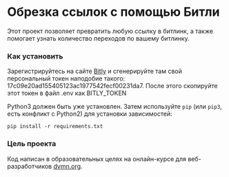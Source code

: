 # Обрезка ссылок с помощью Битли

Этот проект позволяет превратить любую ссылку в битлинк, а также помогает узнать количество переходов по вашему битлинку.

### Как установить

Зарегистрируйтесь на сайте [Bitly](https://bitly.com/) и сгенерируйте там свой персональный токен наподобие такого: 17c09e20ad155405123ac1977542fecf00231da7. После этого скопируйте этот токен в файл .env как BITLY_TOKEN

Python3 должен быть уже установлен. 
Затем используйте `pip` (или `pip3`, есть конфликт с Python2) для установки зависимостей:
```
pip install -r requirements.txt
```

### Цель проекта

Код написан в образовательных целях на онлайн-курсе для веб-разработчиков [dvmn.org](https://dvmn.org/).